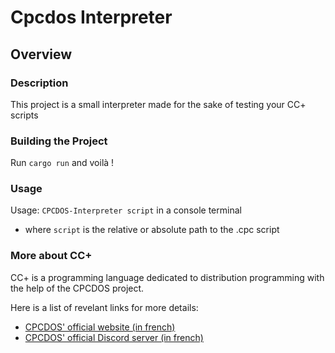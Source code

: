 # Cpcdos Interpreter

## Overview

### Description

This project is a small interpreter made for the sake of testing your CC+ scripts

### Building the Project

Run `cargo run` and voilà !

### Usage

Usage: `CPCDOS-Interpreter script` in a console terminal
- where `script` is the relative or absolute path to the .cpc script

### More about CC+

CC+ is a programming language dedicated to distribution programming with the help of the CPCDOS project.

Here is a list of revelant links for more details:
- [CPCDOS' official website (in french)](https://cpcdos.net)
- [CPCDOS' official Discord server (in french)](https://discord.gg/tMA8FeS)

